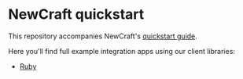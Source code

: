 # NewCraft quickstart

This repository accompanies NewCraft's [quickstart guide](https://newcraft.readme.io/reference).

Here you'll find full example integration apps using our client libraries:
- [Ruby](https://github.com/NewCraftHQ/quickstart/tree/master/ruby)